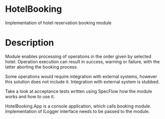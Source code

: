 # HotelBooking
Implementation of hotel reservation booking module

# Description

Module enables processing of operations in the order given by selected hotel. Operation execution can result in success, warning or failure, with the latter aborting the booking process.

Some operations would require integration with external systems, however this solution does not include it. Integration with external system is stubbed.

Take a look at acceptance tests written using SpecFlow how the module works and how to use it.

HotelBooking.App is a console application, which calls booking module. Implementation of ILogger interface needs to be passed to the module.